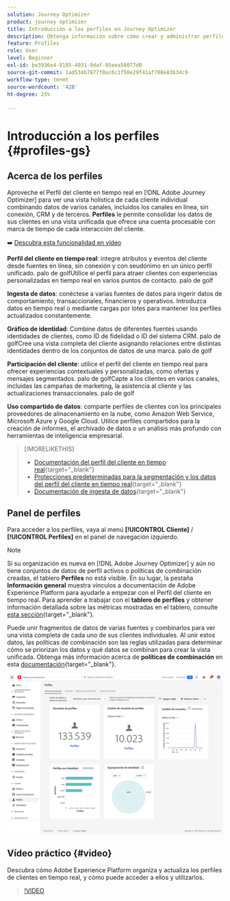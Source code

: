 ```yaml
---
solution: Journey Optimizer
product: journey optimizer
title: Introducción a los perfiles en Journey Optimizer
description: Obtenga información sobre cómo crear y administrar perfiles en Adobe Journey Optimizer
feature: Profiles
role: User
level: Beginner
exl-id: be3936e4-8185-4031-9daf-95eea58077d0
source-git-commit: 1ad534b7877f0ac6c1f50e29f41af708e83b34c9
workflow-type: tm+mt
source-wordcount: '428'
ht-degree: 25%

---
```


# Introducción a los perfiles {#profiles-gs}

## Acerca de los perfiles

Aproveche el Perfil del cliente en tiempo real en [!DNL Adobe Journey Optimizer] para ver una vista holística de cada cliente individual combinando datos de varios canales, incluidos los canales en línea, sin conexión, CRM y de terceros. **Perfiles** le permite consolidar los datos de sus clientes en una vista unificada que ofrece una cuenta procesable con marca de tiempo de cada interacción del cliente.

➡️ [Descubra esta funcionalidad en vídeo](#video)

**Perfil del cliente en tiempo real&#x200B;**: integre atributos y eventos del cliente desde fuentes en línea, sin conexión y con seudónimo en un único perfil unificado. palo de golfUtilice el perfil para atraer clientes con experiencias personalizadas en tiempo real en varios puntos de contacto. palo de golf

**Ingesta de datos**: conéctese a varias fuentes de datos para ingerir datos de comportamiento, transaccionales, financieros y operativos. Introduzca datos en tiempo real o mediante cargas por lotes para mantener los perfiles actualizados constantemente.

**Gráfico de identidad**: Combine datos de diferentes fuentes usando identidades de clientes, como ID de fidelidad o ID del sistema CRM. palo de golfCree una vista completa del cliente asignando relaciones entre distintas identidades dentro de los conjuntos de datos de una marca. palo de golf

**Participación del cliente**: utilice el perfil del cliente en tiempo real para ofrecer experiencias contextuales y personalizadas, como ofertas y mensajes segmentados. palo de golfCapte a los clientes en varios canales, incluidas las campañas de marketing, la asistencia al cliente y las actualizaciones transaccionales. palo de golf

**Uso compartido de datos**: comparte perfiles de clientes con los principales proveedores de almacenamiento en la nube, como Amazon Web Service, Microsoft Azure y Google Cloud. Utilice perfiles compartidos para la creación de informes, el archivado de datos o un análisis más profundo con herramientas de inteligencia empresarial.

>[!MORELIKETHIS]
>
>* [Documentación del perfil del cliente en tiempo real](https://experienceleague.adobe.com/docs/experience-platform/query/home.html?lang=es){target="_blank"}
>* [Protecciones predeterminadas para la segmentación y los datos del perfil del cliente en tiempo real](https://experienceleague.adobe.com/es/docs/experience-platform/profile/guardrails){target="_blank"}
>* [Documentación de ingesta de datos](https://experienceleague.adobe.com/en/docs/experience-platform/ingestion/home){target="_blank"}

## Panel de perfiles

Para acceder a los perfiles, vaya al menú **[!UICONTROL Cliente]** / **[!UICONTROL Perfiles]** en el panel de navegación izquierdo.

>[!NOTE]
>
>Si su organización es nueva en [!DNL Adobe Journey Optimizer] y aún no tiene conjuntos de datos de perfil activos o políticas de combinación creadas, el tablero **Perfiles** no está visible. En su lugar, la pestaña **Información general** muestra vínculos a documentación de Adobe Experience Platform para ayudarle a empezar con el Perfil del cliente en tiempo real. Para aprender a trabajar con el **tablero de perfiles** y obtener información detallada sobre las métricas mostradas en el tablero, consulte [esta sección](https://experienceleague.adobe.com/docs/experience-platform/profile/ui/user-guide.html?lang=es){target="_blank"}.

Puede unir fragmentos de datos de varias fuentes y combinarlos para ver una vista completa de cada uno de sus clientes individuales. Al unir estos datos, las políticas de combinación son las reglas utilizadas para determinar cómo se priorizan los datos y qué datos se combinan para crear la vista unificada. Obtenga más información acerca de **políticas de combinación** en esta [documentación](https://experienceleague.adobe.com/docs/experience-platform/profile/merge-policies/ui-guide.html?lang=es){target="_blank"}.

![](assets/profiles-home.png)

## Vídeo práctico {#video}

Descubra cómo Adobe Experience Platform organiza y actualiza los perfiles de clientes en tiempo real, y cómo puede acceder a ellos y utilizarlos.

>[!VIDEO](https://video.tv.adobe.com/v/27251?quality=12)
